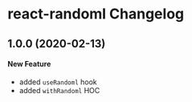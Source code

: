 # react-randoml Changelog

## 1.0.0 (2020-02-13)

#### New Feature

- added `useRandoml` hook
- added `withRandoml` HOC
